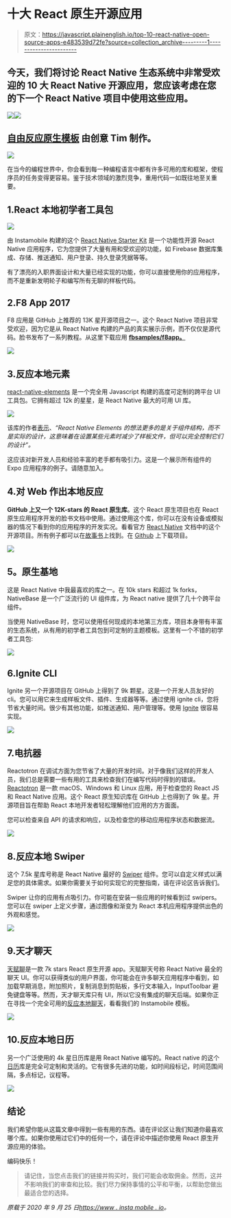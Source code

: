 # 十大 React 原生开源应用

> 原文：<https://javascript.plainenglish.io/top-10-react-native-open-source-apps-e483539d72fe?source=collection_archive---------1----------------------->

## 今天，我们将讨论 React Native 生态系统中非常受欢迎的 10 大 React Native 开源应用，您应该考虑在您的下一个 React Native 项目中使用这些应用。

![](img/afd3bec7fdafdcf97a4b875dd34e0afa.png)![](img/c8a91c405a9769ba9b3e4c07c1c73c76.png)

## [**自由反应原生模板**](https://www.creative-tim.com/product/material-kit-react-native?ref=kriss.io) **由创意 Tim 制作。**

![](img/c8a91c405a9769ba9b3e4c07c1c73c76.png)

在当今的编程世界中，你会看到每一种编程语言中都有许多可用的库和框架，使程序员的任务变得更容易。鉴于技术领域的激烈竞争，重用代码一如既往地至关重要。

## 1.React 本地初学者工具包

![](img/1a9f76106f7b3e87f806bc4a6c4775e5.png)

由 Instamobile 构建的这个 [React Native Starter Kit](https://www.instamobile.io/app-templates/react-native-starter-kit-firebase/) 是一个功能性开源 React Native 应用程序，它为您提供了大量有用和受欢迎的功能，如 Firebase 数据库集成、存储、推送通知、用户登录、持久登录凭据等等。

有了漂亮的入职界面设计和大量已经实现的功能，你可以直接使用你的应用程序，而不是重新发明轮子和编写所有无聊的样板代码。

## 2.F8 App 2017

F8 应用是 GitHub 上推荐的 13K 星开源项目之一。这个 React Native 项目非常受欢迎，因为它是从 React Native 构建的产品的真实展示示例，而不仅仅是源代码。脸书发布了一系列教程。从这里下载应用 [**fbsamples/f8app。**](https://github.com/fbsamples/f8app)

![](img/9fa92b14bd6733abca0e1698f8d99ea5.png)

## 3.反应本地元素

[react-native-elements](https://github.com/react-native-training/react-native-elements) 是一个完全用 Javascript 构建的高度可定制的跨平台 UI 工具包。它拥有超过 12k 的星星，是 React Native 最大的可用 UI 库。

![](img/fa8e87595c7e63bf2c22438eaa910559.png)

该库的作者[表示](https://medium.com/react-native-training/introducing-react-native-elements-e3d78389b7ea)、*“React Native Elements 的想法更多的是关于组件结构，而不是实际的设计，这意味着在设置某些元素时减少了样板文件，但可以完全控制它们的设计”。*

这应该对新开发人员和经验丰富的老手都有吸引力。这是一个展示所有组件的 Expo 应用程序的例子。请随意加入。

## 4.对 Web 作出本地反应

**GitHub 上又一个 12K-stars 的 React 原生库**。这个 React 原生项目也在 React 原生应用程序开发的脸书文档中使用。通过使用这个库，你可以在没有设备或模拟器的情况下看到你的应用程序的开发实况。看看官方 [React Native](https://facebook.github.io/react-native/docs/props) 文档中的这个开源项目。所有例子都可以在[故事书](https://necolas.github.io/react-native-web/storybook/?selectedKind=Components&selectedStory=ActivityIndicator&full=0&addons=0&stories=1&panelRight=0)上找到。在 [Github](http://necolas/react-native-web) 上下载项目。

![](img/68d70c3fd6bdb3c9d1e83400ac1a72cc.png)

## **5。原生基地**

这是 React Native 中我最喜欢的库之一。在 10k stars 和超过 1k forks，NativeBase 是一个广泛流行的 UI 组件库，为 React native 提供了几十个跨平台组件。

当使用 NativeBase 时，您可以使用任何现成的本地第三方库，项目本身带有丰富的生态系统，从有用的初学者工具包到可定制的主题模板。这里有一个不错的初学者工具包:

![](img/aded723c546186e906e321d63a0d63d5.png)

## 6.Ignite CLI

Ignite 另一个开源项目在 GitHub 上得到了 9k 颗星。这是一个开发人员友好的 cli。您可以用它来生成样板文件、插件、生成器等等。通过使用 ignite cli，您将节省大量时间。很少有其他功能，如推送通知、用户管理等。使用 [Ignite](https://github.com/infinitered/ignite) 很容易实现。

![](img/0d5a2fc14625bd2993c4898dc033b9e6.png)

## 7.电抗器

Reactotron 在调试方面为您节省了大量的开发时间。对于像我们这样的开发人员，我们总是需要一些有用的工具来检查我们在编写代码时得到的错误。 [Reactotron](https://github.com/infinitered/ignite) 是一款 macOS、Windows 和 Linux 应用，用于检查您的 React JS 和 React Native 应用。这个 React 原生知识库在 GitHub 上也得到了 9k 星。开源项目旨在帮助 React 本地开发者轻松理解他们应用的方方面面。

您可以检查来自 API 的请求和响应，以及检查您的移动应用程序状态和数据流。

![](img/cb0ff21f5e490b0084cd1cc7295967f1.png)

## 8.反应本地 Swiper

这个 7.5k 星库号称是 React Native 最好的 [Swiper](https://github.com/leecade/react-native-swiper) 组件。您可以自定义样式以满足您的具体需求。如果你需要关于如何实现它的完整指南，请在评论区告诉我们。

Swiper 让你的应用有点吸引力。你可能在安装一些应用的时候看到过 swipers。您可以在 swiper 上定义步骤，通过图像和渐变为 React 本机应用程序提供出色的外观和感觉。

![](img/d94b0379dcdfcf9cde6d1283d225de15.png)

## 9.天才聊天

[天赋聊](https://github.com/FaridSafi/react-native-gifted-chat)是一款 7k stars React 原生开源 app。天赋聊天号称 React Native 最全的聊天 UI。你可以获得类似的用户界面，你可能会在许多聊天应用程序中看到，如加载早期消息，附加照片，复制消息到剪贴板，多行文本输入，InputToolbar 避免键盘等等。然而，天才聊天库只有 UI，所以它没有集成的聊天后端。如果你正在寻找一个完全可用的[反应本地聊天](https://www.instamobile.io/app-templates/react-native-chat-app-template/)，看看我们的 Instamobile 模板。

![](img/11f1382077acea977d1c528c43c0d3f8.png)

## 10.反应本地日历

另一个广泛使用的 4k 星日历库是用 React Native 编写的。React native 的这个[日历](https://github.com/wix/react-native-calendars)库是完全可定制和灵活的。它有很多先进的功能，如时间段标记，时间范围间隔，多点标记，议程等。

![](img/246f455cb2a33e2aab8272d706d590a2.png)

## 结论

我们希望你能从这篇文章中得到一些有用的东西。请在评论区让我们知道你最喜欢哪个库。如果你使用过它们中的任何一个，请在评论中描述你使用 React 原生开源应用的体验。

编码快乐！

> 请记住，当您点击我们的链接并购买时，我们可能会收取佣金。然而，这并不影响我们的审查和比较。我们尽力保持事情的公平和平衡，以帮助您做出最适合您的选择。

*原载于 2020 年 9 月 25 日*[*https://www . insta mobile . io*](https://www.instamobile.io/mobile-design/react-native-open-source-apps/)*。*